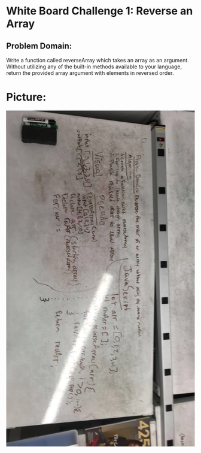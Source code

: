 # White Board Challenge 1: Reverse an Array
## Problem Domain:
Write a function called reverseArray which takes an array as an argument. Without utilizing any of the built-in methods available to your language, return the provided array argument with elements in reversed order.
# Picture:
![image](./assets/wbpic.jpg)